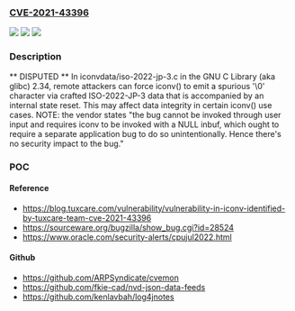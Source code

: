 ### [CVE-2021-43396](https://cve.mitre.org/cgi-bin/cvename.cgi?name=CVE-2021-43396)
![](https://img.shields.io/static/v1?label=Product&message=n%2Fa&color=blue)
![](https://img.shields.io/static/v1?label=Version&message=n%2Fa&color=blue)
![](https://img.shields.io/static/v1?label=Vulnerability&message=n%2Fa&color=brighgreen)

### Description

** DISPUTED ** In iconvdata/iso-2022-jp-3.c in the GNU C Library (aka glibc) 2.34, remote attackers can force iconv() to emit a spurious '\0' character via crafted ISO-2022-JP-3 data that is accompanied by an internal state reset. This may affect data integrity in certain iconv() use cases. NOTE: the vendor states "the bug cannot be invoked through user input and requires iconv to be invoked with a NULL inbuf, which ought to require a separate application bug to do so unintentionally. Hence there's no security impact to the bug."

### POC

#### Reference
- https://blog.tuxcare.com/vulnerability/vulnerability-in-iconv-identified-by-tuxcare-team-cve-2021-43396
- https://sourceware.org/bugzilla/show_bug.cgi?id=28524
- https://www.oracle.com/security-alerts/cpujul2022.html

#### Github
- https://github.com/ARPSyndicate/cvemon
- https://github.com/fkie-cad/nvd-json-data-feeds
- https://github.com/kenlavbah/log4jnotes

